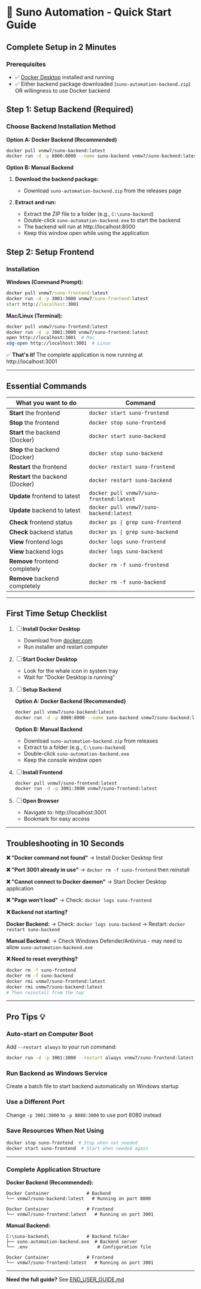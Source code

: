 # 🚀 Suno Automation - Quick Start Guide

## Complete Setup in 2 Minutes

### Prerequisites
- ✅ [Docker Desktop](https://www.docker.com/products/docker-desktop/) installed and running
- ✅ Either backend package downloaded (`suno-automation-backend.zip`) OR willingness to use Docker backend

## Step 1: Setup Backend (Required)

### Choose Backend Installation Method

**Option A: Docker Backend (Recommended)**
```bash
docker pull vnmw7/suno-backend:latest
docker run -d -p 8000:8000 --name suno-backend vnmw7/suno-backend:latest
```

**Option B: Manual Backend**
1. **Download the backend package:**
   - Download `suno-automation-backend.zip` from the releases page

2. **Extract and run:**
   - Extract the ZIP file to a folder (e.g., `C:\suno-backend`)
   - Double-click `suno-automation-backend.exe` to start the backend
   - The backend will run at http://localhost:8000
   - Keep this window open while using the application

## Step 2: Setup Frontend

### Installation

**Windows (Command Prompt):**
```cmd
docker pull vnmw7/suno-frontend:latest
docker run -d -p 3001:3000 vnmw7/suno-frontend:latest
start http://localhost:3001
```

**Mac/Linux (Terminal):**
```bash
docker pull vnmw7/suno-frontend:latest
docker run -d -p 3001:3000 vnmw7/suno-frontend:latest
open http://localhost:3001  # Mac
xdg-open http://localhost:3001  # Linux
```

✅ **That's it!** The complete application is now running at http://localhost:3001

---

## Essential Commands

| What you want to do | Command |
|-------------------|---------|
| **Start** the frontend | `docker start suno-frontend` |
| **Stop** the frontend | `docker stop suno-frontend` |
| **Start** the backend (Docker) | `docker start suno-backend` |
| **Stop** the backend (Docker) | `docker stop suno-backend` |
| **Restart** the frontend | `docker restart suno-frontend` |
| **Restart** the backend (Docker) | `docker restart suno-backend` |
| **Update** frontend to latest | `docker pull vnmw7/suno-frontend:latest` |
| **Update** backend to latest | `docker pull vnmw7/suno-backend:latest` |
| **Check** frontend status | `docker ps \| grep suno-frontend` |
| **Check** backend status | `docker ps \| grep suno-backend` |
| **View** frontend logs | `docker logs suno-frontend` |
| **View** backend logs | `docker logs suno-backend` |
| **Remove** frontend completely | `docker rm -f suno-frontend` |
| **Remove** backend completely | `docker rm -f suno-backend` |

---

## First Time Setup Checklist

1. ☐ **Install Docker Desktop**
   - Download from [docker.com](https://www.docker.com/products/docker-desktop/)
   - Run installer and restart computer

2. ☐ **Start Docker Desktop**
   - Look for the whale icon in system tray
   - Wait for "Docker Desktop is running"

3. ☐ **Setup Backend**

   **Option A: Docker Backend (Recommended)**
   ```bash
   docker pull vnmw7/suno-backend:latest
   docker run -d -p 8000:8000 --name suno-backend vnmw7/suno-backend:latest
   ```

   **Option B: Manual Backend**
   - Download `suno-automation-backend.zip` from releases
   - Extract to a folder (e.g., `C:\suno-backend`)
   - Double-click `suno-automation-backend.exe`
   - Keep the console window open

4. ☐ **Install Frontend**
   ```bash
   docker pull vnmw7/suno-frontend:latest
   docker run -d -p 3001:3000 vnmw7/suno-frontend:latest
   ```

5. ☐ **Open Browser**
   - Navigate to: http://localhost:3001
   - Bookmark for easy access

---

## Troubleshooting in 10 Seconds

**❌ "Docker command not found"**
→ Install Docker Desktop first

**❌ "Port 3001 already in use"**
→ `docker rm -f suno-frontend` then reinstall

**❌ "Cannot connect to Docker daemon"**
→ Start Docker Desktop application

**❌ "Page won't load"**
→ Check: `docker logs suno-frontend`

**❌ Backend not starting?**

**Docker Backend:**
→ Check: `docker logs suno-backend`
→ Restart: `docker restart suno-backend`

**Manual Backend:**
→ Check Windows Defender/Antivirus - may need to allow `suno-automation-backend.exe`

**❌ Need to reset everything?**
```bash
docker rm -f suno-frontend
docker rm -f suno-backend
docker rmi vnmw7/suno-frontend:latest
docker rmi vnmw7/suno-backend:latest
# Then reinstall from the top
```

---

## Pro Tips 💡

### Auto-start on Computer Boot
Add `--restart always` to your run command:
```bash
docker run -d -p 3001:3000 --restart always vnmw7/suno-frontend:latest
```

### Run Backend as Windows Service
Create a batch file to start backend automatically on Windows startup

### Use a Different Port
Change `-p 3001:3000` to `-p 8080:3000` to use port 8080 instead

### Save Resources When Not Using
```bash
docker stop suno-frontend  # Stop when not needed
docker start suno-frontend  # Start when needed again
```

---

### Complete Application Structure

**Docker Backend (Recommended):**
```
Docker Container              # Backend
└── vnmw7/suno-backend:latest   # Running on port 8000

Docker Container              # Frontend
└── vnmw7/suno-frontend:latest   # Running on port 3001
```

**Manual Backend:**
```
C:\suno-backend\              # Backend folder
├── suno-automation-backend.exe  # Backend server
└── .env                          # Configuration file

Docker Container              # Frontend
└── vnmw7/suno-frontend:latest   # Running on port 3001
```

---

**Need the full guide?** See [END_USER_GUIDE.md](END_USER_GUIDE.md)